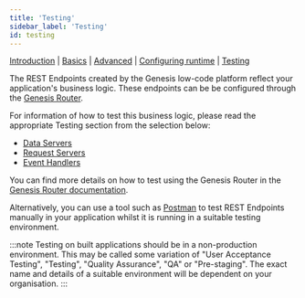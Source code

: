 ```yaml
---
title: 'Testing'
sidebar_label: 'Testing'
id: testing
---
```


[Introduction](/server-modules/integration/rest-endpoints/introduction/)  | [Basics](/server-modules/integration/rest-endpoints/basics/) | [Advanced](/server-modules/integration/rest-endpoints/advanced/) | [Configuring runtime](/server-modules/integration/rest-endpoints/configuring-runtime/) | [Testing](/server-modules/integration/rest-endpoints/testing/)

The REST Endpoints created by the Genesis low-code platform reflect your application's business logic. These endpoints can be be configured through the [Genesis Router](/server-modules/configuring-runtime/genesis-router/).

For information of how to test this business logic, please read the appropriate Testing section from the selection below:
* [Data Servers](/server-modules/data-server/testing/)
* [Request Servers](/server-modules/request-server/testing/)
* [Event Handlers](/server-modules/event-handler/testing/)

You can find more details on how to test using the Genesis Router in the [Genesis Router documentation](/server-modules/configuring-runtime/genesis-router/#testing-the-genesis-router).

Alternatively, you can use a tool such as [Postman](https://www.postman.com/) to test REST Endpoints manually in your application whilst it is running in a suitable testing environment.

:::note
Testing on built applications should be in a non-production environment. This may be called some variation of "User Acceptance Testing", "Testing", "Quality Assurance", "QA" or "Pre-staging". The exact name and details of a suitable environment will be dependent on your organisation.
:::
